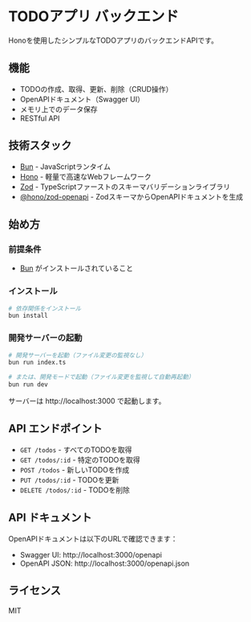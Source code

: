 # TODOアプリ バックエンド

Honoを使用したシンプルなTODOアプリのバックエンドAPIです。

## 機能

- TODOの作成、取得、更新、削除（CRUD操作）
- OpenAPIドキュメント（Swagger UI）
- メモリ上でのデータ保存
- RESTful API

## 技術スタック

- [Bun](https://bun.sh/) - JavaScriptランタイム
- [Hono](https://hono.dev/) - 軽量で高速なWebフレームワーク
- [Zod](https://zod.dev/) - TypeScriptファーストのスキーマバリデーションライブラリ
- [@hono/zod-openapi](https://github.com/honojs/middleware/tree/main/packages/zod-openapi) - ZodスキーマからOpenAPIドキュメントを生成

## 始め方

### 前提条件

- [Bun](https://bun.sh/) がインストールされていること

### インストール

```bash
# 依存関係をインストール
bun install
```

### 開発サーバーの起動

```bash
# 開発サーバーを起動（ファイル変更の監視なし）
bun run index.ts

# または、開発モードで起動（ファイル変更を監視して自動再起動）
bun run dev
```

サーバーは http://localhost:3000 で起動します。

## API エンドポイント

- `GET /todos` - すべてのTODOを取得
- `GET /todos/:id` - 特定のTODOを取得
- `POST /todos` - 新しいTODOを作成
- `PUT /todos/:id` - TODOを更新
- `DELETE /todos/:id` - TODOを削除

## API ドキュメント

OpenAPIドキュメントは以下のURLで確認できます：

- Swagger UI: http://localhost:3000/openapi
- OpenAPI JSON: http://localhost:3000/openapi.json

## ライセンス

MIT
